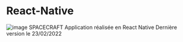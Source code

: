 # React-Native
![image](https://user-images.githubusercontent.com/84777732/155349482-4dda1b9a-999e-49eb-8d4d-e5b34a83df05.png)
SPACECRAFT 
Application réalisée en React Native
Dernière version le 23/02/2022
